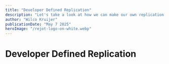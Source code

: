 ```yaml
---
title: "Developer Defined Replication"
description: "Let's take a look at how we can make our own replication logic for our databases."
author: "Wilco Kruijer"
publicationDate: "May 7 2025"
heroImage: "/rejot-logo-on-white.webp"
---
```


# Developer Defined Replication

<!-- 1. Start with a hook.
2. Pain point.
3. Solution.
4. Benefits.
5. Proofpoint.
6. End with a call to action. -->
